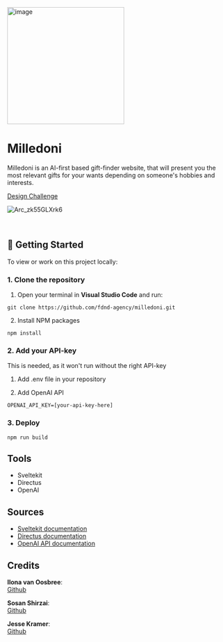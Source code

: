 <img width="269" alt="image" src="https://github.com/user-attachments/assets/674feda3-fbd8-4da3-93d5-fea07251b454" />

# Milledoni

Milledoni is an AI-first based gift-finder website, that will present you the most relevant gifts for your wants depending on someone's hobbies and interests.

[Design Challenge](https://github.com/fdnd-agency/milledoni/wiki/Design-Challenge)


![Arc_zk55GLXrk6](https://github.com/user-attachments/assets/03efa74a-9c1f-4aa0-b748-f200e0803b9d)


<br> 
  
## 🧭 Getting Started

To view or work on this project locally:

### 1. Clone the repository

1. Open your terminal in **Visual Studio Code** and run:

```
git clone https://github.com/fdnd-agency/milledoni.git
```
2. Install NPM packages
```
npm install
```

### 2. Add your API-key 
This is needed, as it won't run without the right API-key

1. Add .env file in your repository

2. Add OpenAI API
```
OPENAI_API_KEY=[your-api-key-here]
```

### 3. Deploy 
```
npm run build
```

## Tools
* Sveltekit
* Directus
* OpenAI

## Sources
* [Sveltekit documentation](https://svelte.dev/docs/kit/introduction)
* [Directus documentation](https://directus.io/docs/)
* [OpenAI API documentation](https://platform.openai.com/docs/overview)

## Credits 

**Ilona van Oosbree**: <br> [Github](https://github.com/smolgeorgie) 

**Sosan Shirzai**: <br> [Github](https://github.com/Sooshva)

**Jesse Kramer**: <br> [Github](https://github.com/Jesse-Kramer)




